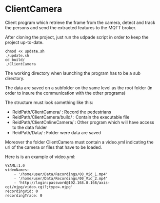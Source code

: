 ClientCamera
============

Client program which retrieve the frame from the camera, detect and track the persons and send the extracted features to the MQTT broker.

After cloning the project, just run the udpade script in order to keep the project up-to-date.

```
chmod +x update.sh
./update.sh
cd build/
./ClientCamera
```

The working directory when launching the program has to be a sub directory.

The data are saved on a subfolder on the same level as the root folder (in order to insure the communication with the other programs)

The structure must look something like this:
* ReidPath/ClientCamera/ : Record the pedestrians
* ReidPath/ClientCamera/build/ : Contain the executable file
* ReidPath/ClientOnlineCamera/ : Other program which will have access to the data folder
* ReidPath/Data/ : Folder were data are saved

Moreover the folder ClientCamera must contain a video.yml indicating the url of the camera or files that have to be loaded.

Here is is an example of video.yml:

```
%YAML:1.0
videoNames:
    - '/home/user/Data/Recordings/00_Vid_1.mp4'
    - '/home/user/Data/Recordings/00_Vid_2.mp4'
    - 'http://login:password@192.168.0.168/axis-cgi/mjpg/video.cgi?;type=.mjpg'
recordingVid: 0
recordingTrace: 0
```

